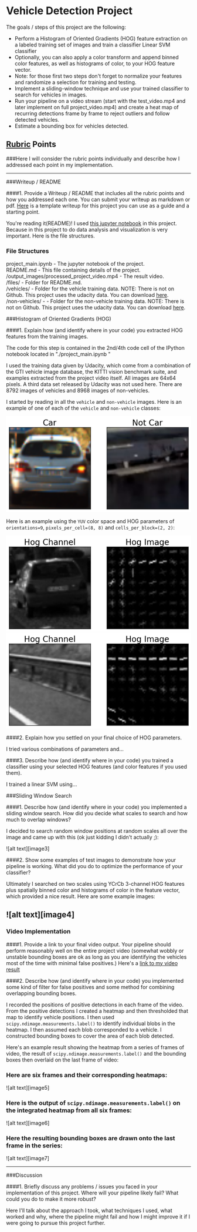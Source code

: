 # Vehicle Detection Project

The goals / steps of this project are the following:

* Perform a Histogram of Oriented Gradients (HOG) feature extraction on a labeled training set of images and train a classifier Linear SVM classifier
* Optionally, you can also apply a color transform and append binned color features, as well as histograms of color, to your HOG feature vector. 
* Note: for those first two steps don't forget to normalize your features and randomize a selection for training and testing.
* Implement a sliding-window technique and use your trained classifier to search for vehicles in images.
* Run your pipeline on a video stream (start with the test_video.mp4 and later implement on full project_video.mp4) and create a heat map of recurring detections frame by frame to reject outliers and follow detected vehicles.
* Estimate a bounding box for vehicles detected.

[//]: # (Image References)
[car_nocar]: ./files/cat_nocar.png
[car_nocar_hog]: ./files/car_nocar_hog.png
[nocar_hog]: ./files/nocar_hog.png
[slide_win1]: ./files/slide_win1.png
[slide_win2]: ./files/slide_win2.png
[heatmap]: ./files/heatmap.png

## [Rubric](https://review.udacity.com/#!/rubrics/513/view) Points
###Here I will consider the rubric points individually and describe how I addressed each point in my implementation.  

---
###Writeup / README

####1. Provide a Writeup / README that includes all the rubric points and how you addressed each one.  You can submit your writeup as markdown or pdf.  [Here](https://github.com/udacity/CarND-Vehicle-Detection/blob/master/writeup_template.md) is a template writeup for this project you can use as a guide and a starting point.  

You're reading it(README)!
I used [this jupyter notebook](https://github.com/HidetoKimura/carnd_vehicle_detection/blob/master/project_main.ipynb) in this project. Because in this project to do data analysis and visualization is very important.
Here is the file structures.

### File Structures

project_main.ipynb - The jupyter notebook of the project.    
README.md - This file containing details of the project.  
/output_images/processed_project_video.mp4 - The result video.  
/files/ - Folder for README.md.  
/vehicles/ - Folder for the vehicle training data. NOTE: There is not on Github. This project uses the udacity data. You can download [here](https://s3.amazonaws.com/udacity-sdc/Vehicle_Tracking/vehicles.zip).  
/non-vehicles/ - - Folder for the non-vehicle training data. NOTE: There is not on Github. This project uses the udacity data. You can download [here](https://s3.amazonaws.com/udacity-sdc/Vehicle_Tracking/non-vehicles.zip).  

###Histogram of Oriented Gradients (HOG)

####1. Explain how (and identify where in your code) you extracted HOG features from the training images.

The code for this step is contained in the 2nd/4th code cell of the IPython notebook located in "./project_main.ipynb "  

I used the training data given by Udacity, which come from a combination of the GTI vehicle image database, the KITTI vision benchmark suite, and examples extracted from the project video itself. All images are 64x64 pixels. A third data set released by Udacity was not used here. There are 8792 images of vehicles and 8968 images of non-vehicles.

I started by reading in all the `vehicle` and `non-vehicle` images.  Here is an example of one of each of the `vehicle` and `non-vehicle` classes:

![alt text][car_nocar]

Here is an example using the `YUV` color space and HOG parameters of `orientations=9`, `pixels_per_cell=(8, 8)` and `cells_per_block=(2, 2)`:

![alt text][car_nocar_hog]
![alt text][nocar_hog]

####2. Explain how you settled on your final choice of HOG parameters.

I tried various combinations of parameters and...

####3. Describe how (and identify where in your code) you trained a classifier using your selected HOG features (and color features if you used them).

I trained a linear SVM using...

###Sliding Window Search

####1. Describe how (and identify where in your code) you implemented a sliding window search.  How did you decide what scales to search and how much to overlap windows?

I decided to search random window positions at random scales all over the image and came up with this (ok just kidding I didn't actually ;):

![alt text][image3]

####2. Show some examples of test images to demonstrate how your pipeline is working.  What did you do to optimize the performance of your classifier?

Ultimately I searched on two scales using YCrCb 3-channel HOG features plus spatially binned color and histograms of color in the feature vector, which provided a nice result.  Here are some example images:

![alt text][image4]
---

### Video Implementation

####1. Provide a link to your final video output.  Your pipeline should perform reasonably well on the entire project video (somewhat wobbly or unstable bounding boxes are ok as long as you are identifying the vehicles most of the time with minimal false positives.)
Here's a [link to my video result](./project_video.mp4)


####2. Describe how (and identify where in your code) you implemented some kind of filter for false positives and some method for combining overlapping bounding boxes.

I recorded the positions of positive detections in each frame of the video.  From the positive detections I created a heatmap and then thresholded that map to identify vehicle positions.  I then used `scipy.ndimage.measurements.label()` to identify individual blobs in the heatmap.  I then assumed each blob corresponded to a vehicle.  I constructed bounding boxes to cover the area of each blob detected.  

Here's an example result showing the heatmap from a series of frames of video, the result of `scipy.ndimage.measurements.label()` and the bounding boxes then overlaid on the last frame of video:

### Here are six frames and their corresponding heatmaps:

![alt text][image5]

### Here is the output of `scipy.ndimage.measurements.label()` on the integrated heatmap from all six frames:
![alt text][image6]

### Here the resulting bounding boxes are drawn onto the last frame in the series:
![alt text][image7]



---

###Discussion

####1. Briefly discuss any problems / issues you faced in your implementation of this project.  Where will your pipeline likely fail?  What could you do to make it more robust?

Here I'll talk about the approach I took, what techniques I used, what worked and why, where the pipeline might fail and how I might improve it if I were going to pursue this project further.  

